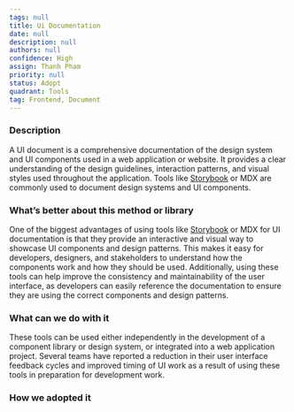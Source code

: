 ```yaml
---
tags: null
title: Ui Documentation
date: null
description: null
authors: null
confidence: High
assign: Thanh Pham
priority: null
status: Adopt
quadrant: Tools
tag: Frontend, Document
---
```


<!-- table_of_contents d0878c8c-e206-41a2-bf67-f22427c17bde -->

### Description

A UI document is a comprehensive documentation of the design system and UI components used in a web application or website. It provides a clear understanding of the design guidelines, interaction patterns, and visual styles used throughout the application. Tools like [Storybook](https://storybook.js.org/) or MDX are commonly used to document design systems and UI components.

### What’s better about this method or library

One of the biggest advantages of using tools like [Storybook](https://storybook.js.org/) or MDX for UI documentation is that they provide an interactive and visual way to showcase UI components and design patterns. This makes it easy for developers, designers, and stakeholders to understand how the components work and how they should be used. Additionally, using these tools can help improve the consistency and maintainability of the user interface, as developers can easily reference the documentation to ensure they are using the correct components and design patterns.

### What can we do with it

These tools can be used either independently in the development of a component library or design system, or integrated into a web application project. Several teams have reported a reduction in their user interface feedback cycles and improved timing of UI work as a result of using these tools in preparation for development work.

### How we adopted it

<!-- child_database dd72a14c-8d8c-41a3-aa55-6e89ccd6ddfb -->
